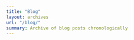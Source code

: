 ```yaml
---
title: "Blog"
layout: archives
url: "/blog/"
summary: Archive of blog posts chronologically
---
```


